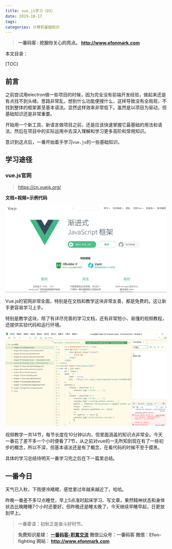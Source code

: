 ```yaml
---
title: vue.js学习（01）
date: 2019-10-17
tags: 
categories: 计算机基础知识
---
```


> **一番码客 : 挖掘你关心的亮点。**
> **http://www.efonmark.com**

本文目录：

[TOC]

## 前言

之前尝试用electron做一些项目的时候，因为完全没有前端开发经验，做起来还是有点找不到头绪，思路非常乱，想到什么功能便搜什么，这样导致没有全局观，不找到整体的框架甚至基本语法。显然这样效率非常低下。虽然是以项目为驱动，但基础知识还是非常重要。

开始用一个新工具、新语言做项目之前，还是应该快速掌握它最基础的用法和语法，然后在项目中的实际运用中去深入理解和学习更多高阶和常用知识。

意识到这点后，一番开始着手学习`vue.js`的一些基础知识。

<!-- more -->

## 学习途径

### vue.js官网

>  https://cn.vuejs.org/ 

**文档+视频+示例代码**

![1571264306719](2019-10-17-vue.js学习（01）/01.png)

Vue.js的官网非常全面，特别是在文档和教学这块非常友善，都是免费的。这让新手更容易学习上手。

特别是教学这块，除了有详尽完善的学习文档，还有非常短小、易懂的视频教程，还提供实验代码和运行环境。

![1571264306719](2019-10-17-vue.js学习（01）/02.png)

视频教学一共14节，每节长度在10分钟以内，但里面涵盖的知识点非常全。今天一番花了差不多一个小时便看了7节，从之前对vue的一无所知到现在有了一些初步的概念，所以不深，但基本语法还是有了概念，在看代码的时候不至于摸黑。

具体的学习总结待明天一番学习完之后在下一篇里总结。

## 一番今日

天气已入秋，下雨便冷飕飕，感觉里过年越来越近了，哈哈。

昨晚一番差不多12点睡觉，早上5点准时起床学习、写文章，果然精神状态和身体状态比晚睡睡7个小时还要好。但昨晚还是睡太晚了，今天继续早睡早起，日更放到早上。

> 一番雾语：初秋正是奋斗好时节。



> **免费知识星球： [一番码客-积累交流]([wwww](https://t.zsxq.com/NRVBURr))**
> **微信公众号：一番码客**
> **微信：Efon-fighting**
> **网站： http://www.efonmark.com**